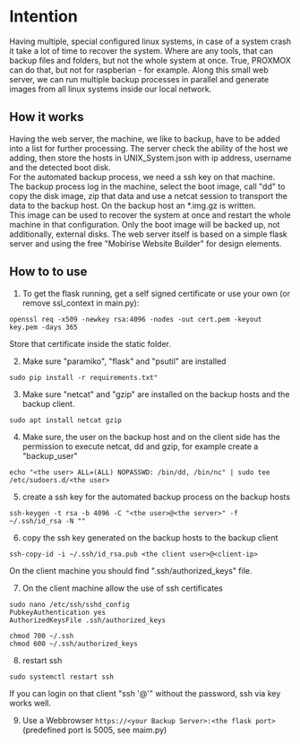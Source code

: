 # Intention

Having multiple, special configured linux systems, in case of a system crash it take a lot of time to recover the system. Where are any tools, that can backup files and folders, but not the whole system at once. True, PROXMOX can do that, but not for raspberian - for example. Along this small web server, we can run multiple backup processes in parallel and generate images from all linux systems inside our local network.  

## How it works

Having the web server, the machine, we like to backup, have to be added into a list for further processing. The server check the ability of the host we adding, then store the hosts in UNIX_System.json with ip address, username and the detected boot disk.  
For the automated backup process, we need a ssh key on that machine. The backup process log in the machine, select the boot image, call "dd" to copy the disk image, zip that data and use a netcat session to transport the data to the backup host. On the backup host an *.img.gz is written.  
This image can be used to recover the system at once and restart the whole machine in that configuration.
Only the boot image will be backed up, not additionally, external disks.
The web server itself is based on a simple flask server and using the free "Mobirise Website Builder" for design elements. 


## How to to use

1) To get the flask running, get a self signed certificate or use your own (or remove ssl_context in main.py):
````
openssl req -x509 -newkey rsa:4096 -nodes -out cert.pem -keyout key.pem -days 365
````
Store that certificate inside the static folder.

2) Make sure "paramiko", "flask" and "psutil" are installed

````
sudo pip install -r requirements.txt"
````

3) Make sure "netcat" and "gzip" are installed on the backup hosts and the backup client.
````
sudo apt install netcat gzip
````

4) Make sure, the user on the backup host and on the client side has the permission to execute netcat, dd and gzip, for example create a "backup_user"
````
echo "<the user> ALL=(ALL) NOPASSWD: /bin/dd, /bin/nc" | sudo tee /etc/sudoers.d/<the user>
````
5) create a ssh key for the automated backup process on the backup hosts
````
ssh-keygen -t rsa -b 4096 -C "<the user>@<the server>" -f ~/.ssh/id_rsa -N ""
````
6) copy the ssh key generated on the backup hosts to the backup client
````
ssh-copy-id -i ~/.ssh/id_rsa.pub <the client user>@<client-ip>
````
On the client machine you should find ".ssh/authorized_keys" file. 

7) On the client machine allow the use of ssh certificates
````
sudo nano /etc/ssh/sshd_config
PubkeyAuthentication yes
AuthorizedKeysFile .ssh/authorized_keys

chmod 700 ~/.ssh
chmod 600 ~/.ssh/authorized_keys
````
8) restart ssh
````
sudo systemctl restart ssh
````
If you can login on that client "ssh '<the user>@<client ip>'" without the password, ssh via key works well. 

9) Use a Webbrowser ```https://<your Backup Server>:<the flask port> ``` (predefined port is 5005, see maim.py)

